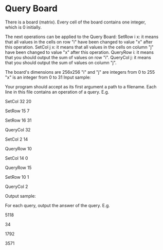 # Query Board 

 There is a board (matrix). Every cell of the board contains one integer, which is 0 initially.

The next operations can be applied to the Query Board:
SetRow i x: it means that all values in the cells on row "i" have been changed to value "x" after this operation.
SetCol j x: it means that all values in the cells on column "j" have been changed to value "x" after this operation.
QueryRow i: it means that you should output the sum of values on row "i".
QueryCol j: it means that you should output the sum of values on column "j".

The board's dimensions are 256x256
"i" and "j" are integers from 0 to 255
"x" is an integer from 0 to 31
Input sample:

Your program should accept as its first argument a path to a filename. Each line in this file contains an operation of a query. E.g.

SetCol 32 20

SetRow 15 7

SetRow 16 31

QueryCol 32

SetCol 2 14

QueryRow 10

SetCol 14 0

QueryRow 15

SetRow 10 1

QueryCol 2

Output sample:

For each query, output the answer of the query. E.g.

5118

34

1792

3571
